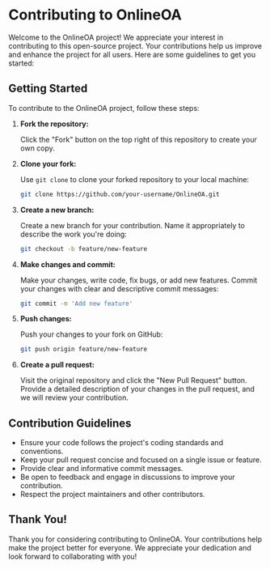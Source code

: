 # Contributing to OnlineOA

Welcome to the OnlineOA project! We appreciate your interest in contributing to this open-source project. Your contributions help us improve and enhance the project for all users. Here are some guidelines to get you started:

## Getting Started

To contribute to the OnlineOA project, follow these steps:

1. **Fork the repository:**

   Click the "Fork" button on the top right of this repository to create your own copy.

2. **Clone your fork:**

   Use `git clone` to clone your forked repository to your local machine:

   ```bash
   git clone https://github.com/your-username/OnlineOA.git
   ```

3. **Create a new branch:**
   
   Create a new branch for your contribution. Name it appropriately to describe the work you're doing:

   ```bash
   git checkout -b feature/new-feature
   ```

4. **Make changes and commit:**
   
   Make your changes, write code, fix bugs, or add new features. Commit your changes with clear and descriptive commit messages:

   ```bash
   git commit -m 'Add new feature'
   ```

5. **Push changes:**

   Push your changes to your fork on GitHub:

   ```bash
   git push origin feature/new-feature
   ```

6. **Create a pull request:**

   Visit the original repository and click the "New Pull Request" button. Provide a detailed description of your changes in the pull request, and we will review your contribution.

## Contribution Guidelines

- Ensure your code follows the project's coding standards and conventions.
- Keep your pull request concise and focused on a single issue or feature.
- Provide clear and informative commit messages.
- Be open to feedback and engage in discussions to improve your contribution.
- Respect the project maintainers and other contributors.

## Thank You!

Thank you for considering contributing to OnlineOA. Your contributions help make the project better for everyone. We appreciate your dedication and look forward to collaborating with you!
